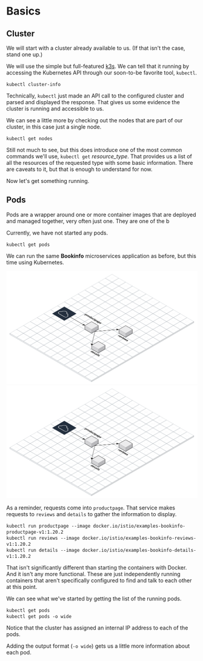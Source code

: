 # Basics

## Cluster

We will start with a cluster already available to us. (If that isn't the case,
stand one up.)

We will use the simple but full-featured [k3s](https://k3s.io/). We can tell
that it running by accessing the Kubernetes API through our soon-to-be favorite
tool, `kubectl`.

```shell
kubectl cluster-info
```

Technically, `kubectl` just made an API call to the configured cluster and
parsed and displayed the response. That gives us some evidence the cluster is
running and accessible to us.

We can see a little more by checking out the nodes that are part of our cluster,
in this case just a single node.

```shell
kubectl get nodes
```

Still not much to see, but this does introduce one of the most common commands
we'll use, `kubectl get` *resource_type*. That provides us a list of all the
resources of the requested type with some basic information. There are caveats
to it, but that is enough to understand for now.

Now let's get something running.

## Pods

Pods are a wrapper around one or more container images that are deployed and
managed together, very often just one. They are one of the b

Currently, we have not started any pods. 

```shell
kubectl get pods
```

We can run the same **Bookinfo** microservices application as before, but this
time using Kubernetes. 

![Bookinfo](../bookinfo-basic.svg)
<img src="../bookinfo-basic.svg">

As a reminder, requests come into `productpage`. That service makes requests to
`reviews` and `details` to gather the information to display. 

```shell
kubectl run productpage --image docker.io/istio/examples-bookinfo-productpage-v1:1.20.2
kubectl run reviews --image docker.io/istio/examples-bookinfo-reviews-v1:1.20.2
kubectl run details --image docker.io/istio/examples-bookinfo-details-v1:1.20.2
```

That isn't significantly different than starting the containers with Docker. And
it isn't any more functional. These are just independently running containers
that aren't specifically configured to find and talk to each other at this
point.

We can see what we've started by getting the list of the running pods.

```shell
kubectl get pods
kubectl get pods -o wide
```

Notice that the cluster has assigned an internal IP address to each of the pods.

Adding the output format (`-o wide`) gets us a little more information about
each pod. 
